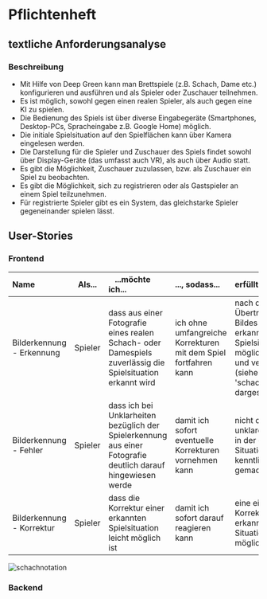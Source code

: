 # Pflichtenheft

## textliche Anforderungsanalyse

### Beschreibung

- Mit Hilfe von Deep Green kann man Brettspiele (z.B. Schach, Dame etc.) konfigurieren und ausführen und als Spieler oder Zuschauer teilnehmen.
- Es ist möglich, sowohl gegen einen realen Spieler, als auch gegen eine KI zu spielen.
- Die Bedienung des Spiels ist über diverse Eingabegeräte (Smartphones, Desktop-PCs, Spracheingabe z.B. Google Home) möglich.
- Die initiale Spielsituation auf den Spielflächen kann über Kamera eingelesen werden.
- Die Darstellung für die Spieler und Zuschauer des Spiels findet sowohl über Display-Geräte (das umfasst auch VR), als auch über Audio statt.
- Es gibt die Möglichkeit, Zuschauer zuzulassen, bzw. als Zuschauer ein Spiel zu beobachten.
- Es gibt die Möglichkeit, sich zu registrieren oder als Gastspieler an einem Spiel teilzunehmen.
- Für registrierte Spieler gibt es ein System, das gleichstarke Spieler gegeneinander spielen lässt.

## User-Stories

### Frontend

| **Name**| **Als**...|   ...**möchte ich**...   | ..., **sodass**... | **erfüllt wenn**... | **Priorität**   |
|:-----|:----------:|:-------------------|:-------------|:---------|:----------------
| Bilderkennung - Erkennung  |Spieler| dass aus einer Fotografie eines realen Schach- oder Damespiels zuverlässig die Spielsituation erkannt wird|ich ohne umfangreiche Korrekturen mit dem Spiel fortfahren kann| nach der Übertragung des Bildes die erkannte Spielsituation möglichst korrekt und verständlich (siehe Bild 'schachnotation') dargestellt wird | Must
| Bilderkennung - Fehler  |Spieler| dass ich bei Unklarheiten bezüglich der Spielerkennung aus einer Fotografie deutlich darauf hingewiesen werde|damit ich sofort eventuelle Korrekturen vornehmen kann| nicht oder unklare Figuren in der erkannten Situation kenntlich gemacht werden | Must
| Bilderkennung - Korrektur  |Spieler| dass die Korrektur einer erkannten Spielsituation leicht möglich ist|damit ich sofort darauf reagieren kann| eine einfache Korrektur der erkannten Situation leicht möglich ist | Must


![schachnotation](./pflichtenheft/images/schachnotation.png)


### Backend

